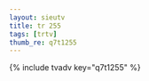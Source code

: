 ```yaml
--- 
layout: sieutv
title: tr 255
tags: [trtv]
thumb_re: q7t1255
---
```

{% include tvadv key="q7t1255" %} 
